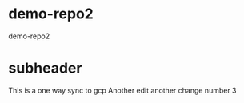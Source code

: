 # demo-repo2
demo-repo2

# subheader

This is a one way sync to gcp 
Another edit 
another change number 3 
